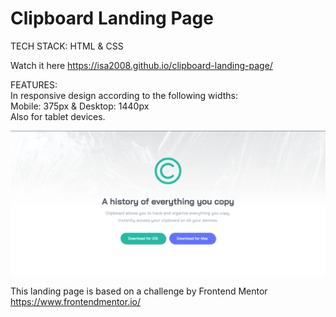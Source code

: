 # Clipboard Landing Page

TECH STACK: HTML &amp; CSS

Watch it here https://isa2008.github.io/clipboard-landing-page/

FEATURES:\
In responsive design according to the following widths:\
Mobile: 375px & Desktop: 1440px\
Also for tablet devices.

![Alt Text](clipboard-landing-page-demo.png)

This landing page is based on a challenge by Frontend Mentor https://www.frontendmentor.io/
